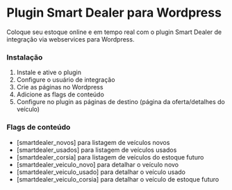 # Plugin Smart Dealer para Wordpress  
Coloque seu estoque online e em tempo real com o plugin Smart Dealer de integração via webservices para Wordpress.

### Instalação

1. Instale e ative o plugin
2. Configure o usuário de integração
3. Crie as páginas no Wordpress
4. Adicione as flags de conteúdo
5. Configure no plugin as páginas de destino (página da oferta/detalhes do veículo)

### Flags de conteúdo

* [smartdealer_novos] para listagem de veículos novos
* [smartdealer_usados] para listagem de veículos usados
* [smartdealer_corsia] para listagem de veículos do estoque futuro
* [smartdealer_veiculo_novo] para detalhar o veículo novo
* [smartdealer_veiculo_usado] para detalhar o veículo usado
* [smartdealer_veiculo_corsia] para detalhar o veículo de estoque futuro
